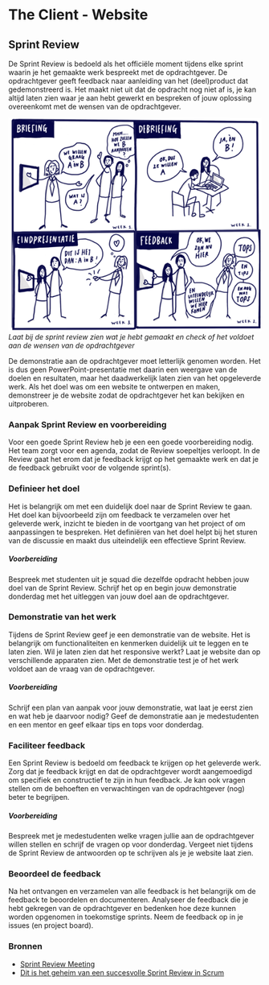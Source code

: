 # The Client - Website

## Sprint Review

De Sprint Review is bedoeld als het officiële moment tijdens elke sprint waarin je het gemaakte werk bespreekt met de opdrachtgever. De opdrachtgever geeft feedback naar aanleiding van het (deel)product dat gedemonstreerd is. Het maakt niet uit dat de opdracht nog niet af is, je kan altijd laten zien waar je aan hebt gewerkt en bespreken of jouw oplossing overeenkomt met de wensen van de opdrachtgever.

![Proces van briefing en debriefing](briefing-debriefing.png)
_Laat bij de sprint review zien wat je hebt gemaakt en check of het voldoet aan de wensen van de opdrachtgever_

De demonstratie aan de opdrachtgever moet letterlijk genomen worden. Het is dus geen PowerPoint-presentatie met daarin een weergave van de doelen en resultaten, maar het daadwerkelijk laten zien van het opgeleverde werk. Als het doel was om een website te ontwerpen en maken, demonstreer je de website zodat de opdrachtgever het kan bekijken en uitproberen. 

### Aanpak Sprint Review en voorbereiding

<!-- 
Opdracht en aanpak Sprint review

Wat is een sprint review eigenlijk? 
Waarom doe je dit? 

- Sprint review voorbereiden
- feedback halen bij de opdrachtgever
- feedback verwerken en toevoegen aan project board
-->

Voor een goede Sprint Review heb je een een goede voorbereiding nodig. 
Het team zorgt voor een agenda, zodat de Review soepeltjes verloopt. 
In de Review gaat het erom dat je feedback krijgt op het gemaakte werk en dat je de feedback gebruikt voor de volgende sprint(s).


### Definieer het doel
Het is belangrijk om met een duidelijk doel naar de Sprint Review te gaan. 
Het doel kan bijvoorbeeld zijn om feedback te verzamelen over het geleverde werk, inzicht te bieden in de voortgang van het project of om aanpassingen te bespreken. 
Het definiëren van het doel helpt bij het sturen van de discussie en maakt dus uiteindelijk een effectieve Sprint Review.

##### Voorbereiding
Bespreek met studenten uit je squad die dezelfde opdracht hebben jouw doel van de Sprint Review. 
Schrijf het op en begin jouw demonstratie donderdag met het uitleggen van jouw doel aan de opdrachtgever.


### Demonstratie van het werk
Tijdens de Sprint Review geef je een demonstratie van de website. 
Het is belangrijk om functionaliteiten en kenmerken duidelijk uit te leggen en te laten zien. 
Wil je laten zien dat het responsive werkt? Laat je website dan op verschillende apparaten zien.
Met de demonstratie test je of het werk voldoet aan de vraag van de opdrachtgever.

##### Voorbereiding
Schrijf een plan van aanpak voor jouw demonstratie, wat laat je eerst zien en wat heb je daarvoor nodig?
Geef de demonstratie aan je medestudenten en een mentor en geef elkaar tips en tops voor donderdag.


### Faciliteer feedback
Een Sprint Review is bedoeld om feedback te krijgen op het geleverde werk. Zorg dat je feedback krijgt en dat de opdrachtgever wordt aangemoedigd om specifiek en constructief te zijn in hun feedback. Je kan ook vragen stellen om de behoeften en verwachtingen van de opdrachtgever (nog) beter te begrijpen.

##### Voorbereiding
Bespreek met je medestudenten welke vragen jullie aan de opdrachtgever willen stellen en schrijf de vragen op voor donderdag. Vergeet niet tijdens de Sprint Review de antwoorden op te schrijven als je je website laat zien.


### Beoordeel de feedback
Na het ontvangen en verzamelen van alle feedback is het belangrijk om de feedback te beoordelen en documenteren. 
Analyseer de feedback die je hebt gekregen van de opdrachtgever en bedenken hoe deze kunnen worden opgenomen in toekomstige sprints. Neem de feedback op in je issues (en project board).


### Bronnen

- [Sprint Review Meeting](https://scrumguide.nl/sprint-review/)
- [Dit is het geheim van een succesvolle Sprint Review in Scrum](https://scrumacademy.nl/blog/dit-is-het-geheim-van-een-succesvolle-sprint-review-in-scrum/)